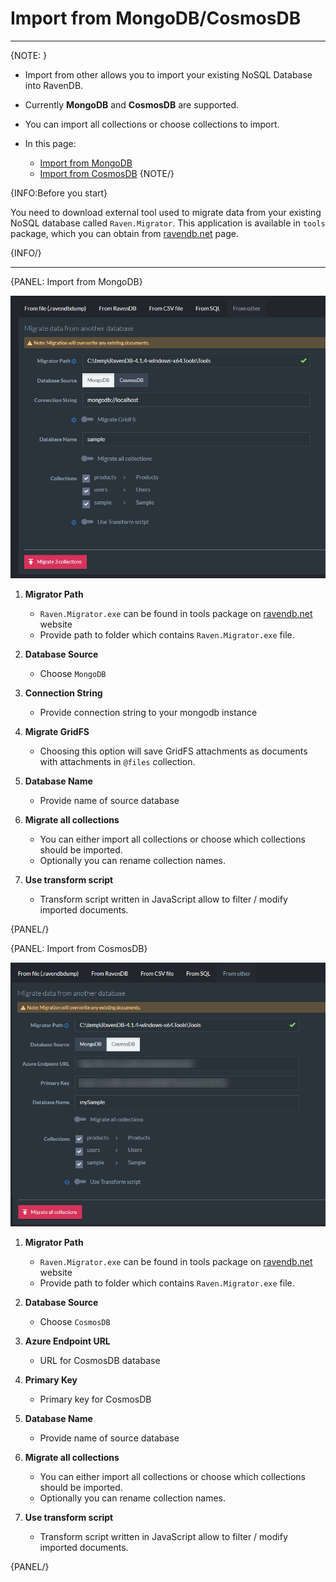 ﻿# Import from MongoDB/CosmosDB
---

{NOTE: }

* Import from other allows you to import your existing NoSQL Database into RavenDB.

* Currently **MongoDB** and **CosmosDB** are supported.

* You can import all collections or choose collections to import.

* In this page:
  * [Import from MongoDB](../../../studio/database/settings/import-from-other#import-from-mongodb)
  * [Import from CosmosDB](../../../studio/database/settings/import-from-other#import-from-cosmosdb)
{NOTE/}


{INFO:Before you start}

You need to download external tool used to migrate data from your existing NoSQL database called `Raven.Migrator`. 
This application is available in `tools` package, which you can obtain from [ravendb.net](https://ravendb.net/downloads) page. 

{INFO/}

---

{PANEL: Import from MongoDB}

![Figure 1.](images/mongodb-1.png "Import from MongoDB")

1. **Migrator Path** 
   * `Raven.Migrator.exe` can be found in tools package on [ravendb.net](https://ravendb.net/downloads) website
   * Provide path to folder which contains `Raven.Migrator.exe` file.

2. **Database Source**
   * Choose `MongoDB`
   
3. **Connection String** 
   * Provide connection string to your mongodb instance 
   
4. **Migrate GridFS** 
   * Choosing this option will save GridFS attachments as documents with attachments in `@files` collection.
   
5. **Database Name**
   * Provide name of source database
   
6. **Migrate all collections**
   * You can either import all collections or choose which collections should be imported. 
   * Optionally you can rename collection names. 
   
7. **Use transform script** 
   * Transform script written in JavaScript allow to filter / modify imported documents.   

{PANEL/}


{PANEL: Import from CosmosDB}

![Figure 2.](images/cosmosdb-1.png "Import from CosmosDB")


1. **Migrator Path** 
   * `Raven.Migrator.exe` can be found in tools package on [ravendb.net](https://ravendb.net/downloads) website
   * Provide path to folder which contains `Raven.Migrator.exe` file.

2. **Database Source**
   * Choose `CosmosDB`
   
3. **Azure Endpoint URL** 
   * URL for CosmosDB database 
   
4. **Primary Key** 
   * Primary key for CosmosDB
   
5. **Database Name**
   * Provide name of source database
   
6. **Migrate all collections**
   * You can either import all collections or choose which collections should be imported. 
   * Optionally you can rename collection names. 
   
7. **Use transform script** 
   * Transform script written in JavaScript allow to filter / modify imported documents.   

{PANEL/}
